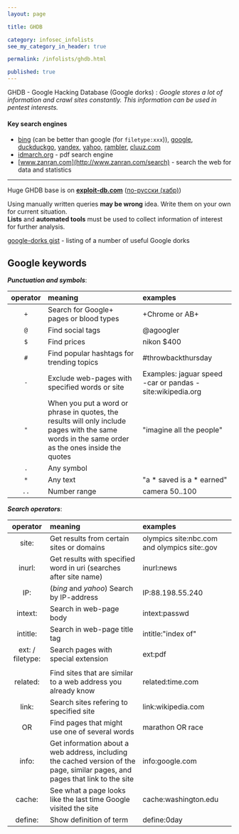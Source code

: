 ```yaml
---
layout: page

title: GHDB

category: infosec_infolists
see_my_category_in_header: true

permalink: /infolists/ghdb.html

published: true
---
```


<article class="markdown-body" markdown="1">

GHDB - Google Hacking Database (Google dorks)
: *Google stores a lot of information and crawl sites constantly. This information can be used in pentest interests.*

#### Key search engines

* [bing](https://www.bing.com/) (can be better than google (for `filetype:xxx`)), [google](https://www.google.com/), [duckduckgo](https://duckduckgo.com/), [yandex](https://yandex.ru/), [yahoo](https://search.yahoo.com/), [rambler](https://www.rambler.ru/), [cluuz.com](http://cluuz.com)
* [idmarch.org](https://www.idmarch.org) - pdf search engine
* [www.zanran.com](http://www.zanran.com/search) - search the web for data and statistics

---

Huge GHDB base is on **[exploit-db.com](https://www.exploit-db.com/google-hacking-database/)** ([по-русски (хабр)](https://habrahabr.ru/post/283210/))

Using manually written queries **may be wrong** idea. Write them on your own for current situation. <br>
**Lists** and **automated tools** must be used to collect information of interest for further analysis.

[google-dorks gist](https://gist.github.com/stevenswafford/393c6ec7b5375d5e8cdc) - listing of a number of useful Google dorks

## Google keywords

***Punctuation and symbols***:

| operator |                                                                     meaning                                                                      |                         examples                          |
| :------: | :----------------------------------------------------------------------------------------------------------------------------------------------- | :-------------------------------------------------------- |
|   `+`    | Search for Google+ pages or blood types                                                                                                          | +Chrome or  AB+                                           |
|   `@`    | Find social tags                                                                                                                                 | @agoogler                                                 |
|   `$`    | Find prices                                                                                                                                      | nikon $400                                                |
|   `#`    | Find popular hashtags for trending topics                                                                                                        | #throwbackthursday                                        |
|   `-`    | Exclude web-pages with specified words or site                                                                                                   | Examples: jaguar speed -car or pandas -site:wikipedia.org |
|   `"`    | When you put a word or phrase in quotes, the results will only include pages with the same words in the same order as the ones inside the quotes | "imagine all the people"                                  |
|   `.`    | Any symbol                                                                                                                                       |                                                           |
|   `*`    | Any text                                                                                                                                         | "a * saved is a * earned"                                 |
|   `..`   | Number range                                                                                                                                     | camera $50..$100                                          |

***Search operators***:

|     operator     |                                                            meaning                                                            |                   examples                   |
| :--------------: | :---------------------------------------------------------------------------------------------------------------------------- | :------------------------------------------- |
|      site:       | Get results from certain sites or domains                                                                                     | olympics site:nbc.com and olympics site:.gov |
|      inurl:      | Get results with specified word in uri (searches after site name)                                                             | inurl:news                                   |
|       IP:        | (*bing* and *yahoo*) Search by IP-address                                                                                     | IP:88.198.55.240                             |
|     intext:      | Search in web-page body                                                                                                       | intext:passwd                                |
|     intitle:     | Search in web-page title tag                                                                                                  | intitle:"index of"                           |
| ext: / filetype: | Search pages with special extension                                                                                           | ext:pdf                                      |
|                  |                                                                                                                               |                                              |
|     related:     | Find sites that are similar to a web address you already know                                                                 | related:time.com                             |
|      link:       | Search sites refering to specified site                                                                                       | link:wikipedia.com                           |
|        OR        | Find pages that might use one of several words                                                                                | marathon OR race                             |
|      info:       | Get information about a web address, including the cached version of the page, similar pages, and pages that link to the site | info:google.com                              |
|      cache:      | See what a page looks like the last time Google visited the site                                                              | cache:washington.edu                         |
|     define:      | Show definition of term                                                                                                       | define:0day                                  |


</article>
